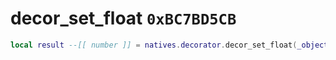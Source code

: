 # decor_set_float `0xBC7BD5CB`

```lua
local result --[[ number ]] = natives.decorator.decor_set_float(_object --[[ number ]], _decorname --[[ string ]], _value --[[ number ]])
```